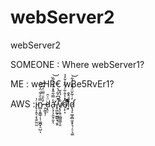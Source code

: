 # webServer2
webServer2


SOMEONE : Where webServer1?


ME      : weHR€ wBe5RvEr1?


AWS     :i̴̢͕̭͔͔̖͍̰̤̫̍n̷̻͔͍̳̹̩̹͚̪̟̠̺̿̀̍͋̈̍̈́͘͝ͅ ̶̭̰̫̘̹́͛̄̈̿̈́̅͘ḍ̷̢̦̈͑̑a̴̛̖͉̜̗̱̮̦̬̾̿͋̂̽̽̒̓̃̏͘͝ͅ ̸̡͖̰̬̫̳̖͉̯͓̈̊͆͐͂́͛͘̚ṿ̸̢̨͍̤̪͇̳̩͈̎̀̀́̔̆o̴̦̙͔̔̽̾̂͋͗͋͛̌̓̉̚͘ȉ̷̛̛̦͕͗͛̏́̂͒͒̊̃͋d̷̢̧̛̠͚͔̻̼̝̟͉̦̠͉͚̓͗͂̌̈́̎̐̓͋͝
